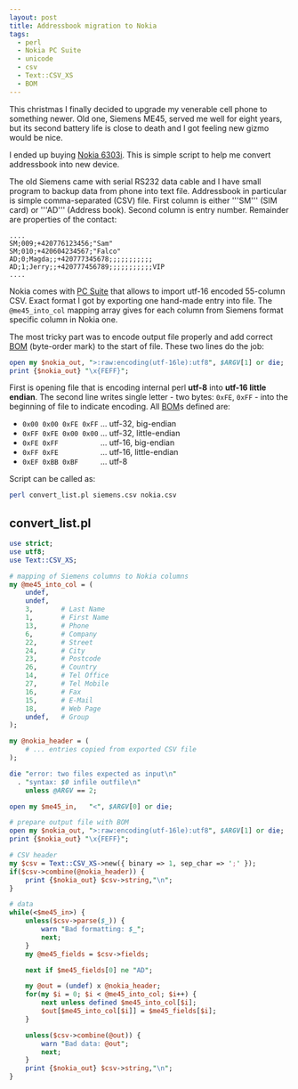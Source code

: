 ```yaml
---
layout: post
title: Addressbook migration to Nokia
tags:
  - perl
  - Nokia PC Suite
  - unicode
  - csv
  - Text::CSV_XS
  - BOM
---
```

This christmas I finally decided to upgrade my venerable cell phone to something
newer. Old one, Siemens ME45, served me well for eight years, but its second 
battery life is close to death and I got feeling new gizmo would be nice.  

I ended up buying 
[Nokia 6303i][n6303].
This is simple script to help me convert addressbook into new device.

The old Siemens came with serial RS232 data cable and I have small program to 
backup data from phone into text file. Addressbook in particular is simple 
comma-separated (CSV) file. First column is either '''SM''' (SIM card) 
or '''AD''' (Address book). Second column is entry number. Remainder are 
properties of the contact:

    ....
    SM;009;+420776123456;"Sam"
    SM;010;+420604234567;"Falco"
    AD;0;Magda;;+420777345678;;;;;;;;;;;
    AD;1;Jerry;;+420777456789;;;;;;;;;;;VIP
    ....

Nokia comes with [PC Suite][pc_suite] that allows to import utf-16 encoded
55-column CSV. Exact format I got by exporting one hand-made entry into file.
The `@me45_into_col` mapping array gives for each column from Siemens format 
specific column in Nokia one.

The most tricky part was to encode output file properly and add correct 
[BOM][bom] (byte-order mark) to the start of file. These two lines do the job:

```perl
open my $nokia_out, ">:raw:encoding(utf-16le):utf8", $ARGV[1] or die;
print {$nokia_out} "\x{FEFF}";
```

First is opening file that is encoding internal perl **utf-8** into **utf-16 
little endian**. The second line writes single letter - two bytes: `0xFE`, `0xFF` - 
into the beginning of file to indicate encoding. All [BOM][bom]s defined are:

  - `0x00 0x00 0xFE 0xFF` ... utf-32, big-endian
  - `0xFF 0xFE 0x00 0x00` ... utf-32, little-endian
  - `0xFE 0xFF          ` ... utf-16, big-endian
  - `0xFF 0xFE          ` ... utf-16, little-endian
  - `0xEF 0xBB 0xBF     ` ... utf-8

Script can be called as:

```bash
perl convert_list.pl siemens.csv nokia.csv
```

## convert_list.pl

```perl
use strict;
use utf8;
use Text::CSV_XS;

# mapping of Siemens columns to Nokia columns
my @me45_into_col = (
    undef,
    undef,
    3,       # Last Name
    1,       # First Name
    13,      # Phone
    6,       # Company
    22,      # Street
    24,      # City
    23,      # Postcode
    26,      # Country
    14,      # Tel Office
    27,      # Tel Mobile
    16,      # Fax
    15,      # E-Mail
    18,      # Web Page
    undef,   # Group
);

my @nokia_header = (
    # ... entries copied from exported CSV file
);

die "error: two files expected as input\n"
  . "syntax: $0 infile outfile\n"
    unless @ARGV == 2;

open my $me45_in,   "<", $ARGV[0] or die;

# prepare output file with BOM
open my $nokia_out, ">:raw:encoding(utf-16le):utf8", $ARGV[1] or die;
print {$nokia_out} "\x{FEFF}";

# CSV header
my $csv = Text::CSV_XS->new({ binary => 1, sep_char => ';' });
if($csv->combine(@nokia_header)) {
    print {$nokia_out} $csv->string,"\n";
}

# data
while(<$me45_in>) {
    unless($csv->parse($_)) {
        warn "Bad formatting: $_";
        next;
    }
    my @me45_fields = $csv->fields;

    next if $me45_fields[0] ne "AD";

    my @out = (undef) x @nokia_header;
    for(my $i = 0; $i < @me45_into_col; $i++) {
        next unless defined $me45_into_col[$i];
        $out[$me45_into_col[$i]] = $me45_fields[$i];
    }

    unless($csv->combine(@out)) {
        warn "Bad data: @out";
        next;
    }
    print {$nokia_out} $csv->string,"\n";
}
```

[n6303]:    http://europe.nokia.com/find-products/devices/nokia-6303i-classic
[pc_suite]: http://europe.nokia.com/support/download-software/pc-suites
[bom]:      http://www.unicode.org/faq/utf_bom.html#BOM
